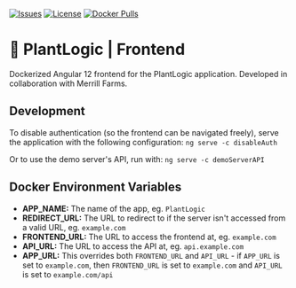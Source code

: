 [![Issues](https://img.shields.io/github/issues/plantlogic/frontend.svg?style=flat)](https://github.com/plantlogic/frontend/issues) [![License](https://img.shields.io/github/license/plantlogic/frontend.svg?style=flat)](https://github.com/plantlogic/frontend/blob/master/LICENSE) [![Docker Pulls](https://img.shields.io/docker/pulls/projectnull4/plantlogic-frontend.svg?style=flat)](https://hub.docker.com/r/projectnull4/plantlogic-frontend)
# 🌱 PlantLogic | Frontend

Dockerized Angular 12 frontend for the PlantLogic application. Developed in collaboration with Merrill Farms.

## Development
To disable authentication (so the frontend can be navigated freely), serve the application with the following configuration:
`ng serve -c disableAuth`

Or to use the demo server's API, run with: `ng serve -c demoServerAPI`

## Docker Environment Variables
* **APP_NAME:** The name of the app, eg. `PlantLogic`
* **REDIRECT_URL:** The URL to redirect to if the server isn't accessed from a valid URL, eg. `example.com`
* **FRONTEND_URL:** The URL to access the frontend at, eg. `example.com`
* **API_URL:** The URL to access the API at, eg. `api.example.com`
* **APP_URL:** This overrides both `FRONTEND_URL` and `API_URL` - if `APP_URL` is set to `example.com`, then `FRONTEND_URL` is set to `example.com` and `API_URL` is set to `example.com/api`

